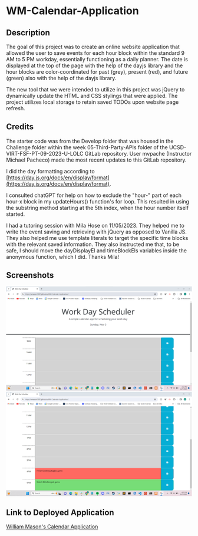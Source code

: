 # WM-Calendar-Application

## Description ##
The goal of this project was to create an online website application that allowed the user to save events for each hour block within the standard 9 AM to 5 PM workday, essentially functioning as a daily planner. The date is displayed at the top of the page with the help of the dayjs library and the hour blocks are color-coordinated for past (grey), present (red), and future (green) also with the help of the dayjs library.

The new tool that we were intended to utilize in this project was jQuery to dynamically update the HTML and CSS stylings that were applied. The project utilizes local storage to retain saved TODOs upon website page refresh.

## Credits ##
The starter code was from the Develop folder that was housed in the Challenge folder within the week 05-Third-Party-APIs folder of the UCSD-VIRT-FSF-PT-09-2023-U-LOLC GitLab repository. User mvpache (Instructor Michael Pacheco) made the most recent updates to this GitLab repository.

I did the day formatting according to [https://day.js.org/docs/en/display/format](https://day.js.org/docs/en/display/format).

I consulted chatGPT for help on how to exclude the "hour-" part of each hour-x block in my updateHours() function's for loop. This resulted in using the substring method starting at the 5th index, when the hour number itself started.

I had a tutoring session with Mila Hose on 11/05/2023. They helped me to write the event saving and retrieving with jQuery as opposed to Vanilla JS. They also helped me use template literals to target the specific time blocks with the relevant saved information. They also instructed me that, to be safe, I should move the dayDisplayEl and timeBlockEls variables inside the anonymous function, which I did. Thanks Mila!

## Screenshots ##
![Screenshot](./Assets/images/WM-Daily-Planner-Top.png)
![Screenshot](./Assets/images/WM-Daily-Planner-Bottom.png)


## Link to Deployed Application ##
[William Mason's Calendar Application](https://wmason1997.github.io/WM-Calendar-Application/)